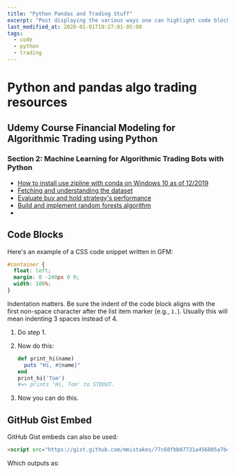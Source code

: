 ```yaml
---
title: "Python Pandas and Trading Stuff"
excerpt: "Post displaying the various ways one can highlight code blocks with Jekyll. Some options include standard Markdown, GitHub Flavored Markdown, and Jekyll's `{% highlight %}` tag."
last_modified_at: 2020-01-01T10:27:01-05:00
tags: 
  - code
  - python
  - trading
---
```


# Python and pandas algo trading resources


## Udemy Course Financial Modeling for Algorithmic Trading using Python
### Section 2: Machine Learning for Algorithmic Trading Bots with Python
- [How to install use zipline with conda on Windows 10 as of 12/2019](https://gist.github.com/DBremen/1e8471f8659251116d008e5540bbc705)
- [Fetching and understanding the dataset](https://gist.github.com/DBremen/1dc5fe02b9c625415046d368fc84f98b)
- [Evaluate buy and hold strategy's performance](https://gist.github.com/DBremen/bfe2ac521fabc770fa70afa2f45b03b5)
- [Build and implement random forests algorithm](https://gist.github.com/DBremen/7a50ba75a33f802a3863fc432335317f)
- 





## Code Blocks

Here's an example of a CSS code snippet written in GFM:

```css
#container {
  float: left;
  margin: 0 -240px 0 0;
  width: 100%;
}
```

Indentation matters. Be sure the indent of the code block aligns with the first non-space character after the list item marker (e.g., `1.`). Usually this will mean indenting 3 spaces instead of 4.

1. Do step 1.
2. Now do this:
   
   ```ruby
   def print_hi(name)
     puts "Hi, #{name}"
   end
   print_hi('Tom')
   #=> prints 'Hi, Tom' to STDOUT.
   ```
        
3. Now you can do this.

## GitHub Gist Embed

GitHub Gist embeds can also be used:

```html
<script src="https://gist.github.com/mmistakes/77c68fbb07731a456805a7b473f47841.js"></script>
```

Which outputs as:

<script src="https://gist.github.com/mmistakes/77c68fbb07731a456805a7b473f47841.js"></script>
